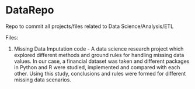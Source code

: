# DataRepo
Repo to commit all projects/files related to Data Science/Analysis/ETL

Files:
1. Missing Data Imputation code - A data science research project which explored different methods and ground rules for handling missing data values. In our case, a
                                  financial dataset was taken and different packages in Python and R were studied, implemented and compared with each other. Using this study,
                                  conclusions and rules were formed for different missing data scenarios.
